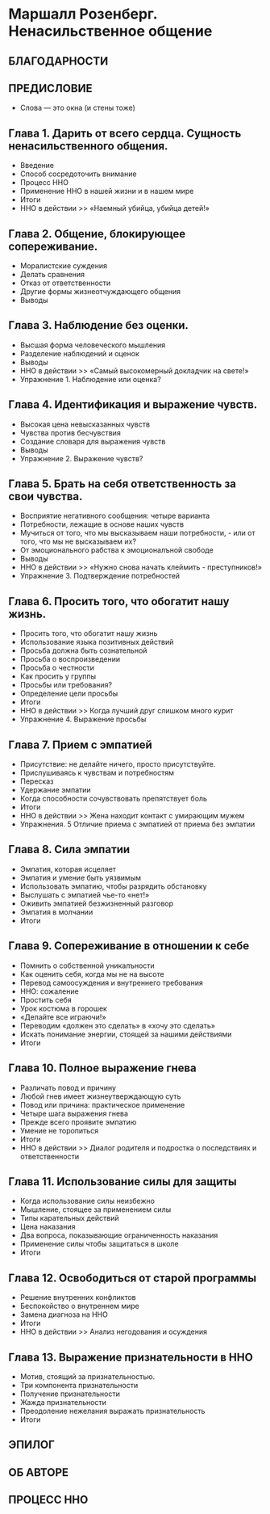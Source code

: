 # Маршалл Розенберг. Ненасильственное общение
## БЛАГОДАРНОСТИ

## ПРЕДИСЛОВИЕ
  - Слова — это окна (и стены тоже)

## Глава 1. Дарить от всего сердца. Сущность ненасильственного общения.
  - Введение
  - Способ сосредоточить внимание
  - Процесс ННО
  - Применение ННО в нашей жизни и в нашем мире
  - Итоги
  - ННО в действии >> «Наемный убийца, убийца детей!»

## Глава 2. Общение, блокирующее сопереживание.
  - Моралистские суждения
  - Делать сравнения
  - Отказ от ответственности
  - Другие формы жизнеотчуждающего общения
  - Выводы

## Глава 3. Наблюдение без оценки.
  - Высшая форма человеческого мышления
  - Разделение наблюдений и оценок
  - Выводы
  - ННО в действии >> «Самый высокомерный докладчик на свете!»
  - Упражнение 1. Наблюдение или оценка?

## Глава 4. Идентификация и выражение чувств.
  - Высокая цена невысказанных чувств
  - Чувства против бесчувствия
  - Создание словаря для выражения чувств
  - Выводы
  - Упражнение 2. Выражение чувств?

## Глава 5. Брать на себя ответственность за свои чувства.
  - Восприятие негативного сообщения: четыре варианта
  - Потребности, лежащие в основе наших чувств
  - Мучиться от того, что мы высказываем наши потребности, - или от того, что мы не высказываем их?
  - От эмоционального рабства к эмоционалъной свободе
  - Выводы
  - ННО в действии >> «Нужно снова начать клеймить - преступников!»
  - Упражнение 3. Подтверждение потребностей

## Глава 6. Просить того, что обогатит нашу жизнь.
  - Просить того, что обогатит нашу жизнь
  - Использование языка позитивных действий
  - Просьба должна быть сознательной
  - Просьба о воспроизведении
  - Просьба о честности
  - Как просить у группы
  - Просьбы или требования?
  - Определение цели просьбы
  - Итоги
  - ННО в действии >> Когда лучший друг слишком много курит
  - Упражнение 4. Выражение просьбы

## Глава 7. Прием с эмпатией
  - Присутствие: не делайте ничего, просто присутствуйте.
  - Прислушиваясь к чувствам и потребностям
  - Пересказ
  - Удержание эмпатии
  - Когда способности сочувствовать препятствует боль
  - Итоги
  - ННО в действии >> Жена находит контакт с умирающим мужем
  - Упражнения. 5 Отличие приема с эмпатией от приема без эмпатии

## Глава 8. Сила эмпатии
  - Эмпатия, которая исцеляет
  - Эмпатия и умение быть уязвимым
  - Использовать эмпатию, чтобы разрядить обстановку
  - Выслушать с эмпатией чье-то «нет!»
  - Оживить эмпатией безжизненный разговор
  - Эмпатия в молчании
  - Итоги

## Глава 9. Сопереживание в отношении к себе
  - Помнить о собственной уникалъности
  - Как оценить себя, когда мы не на высоте
  - Перевод самоосуждения и внутреннего требования
  - ННО: сожаление
  - Простить себя
  - Урок костюма в горошек
  - «Делайте все играючи!»
  - Переводим «должен это сделать» в «хочу это сделать»
  - Искать понимание энергии, стоящей за нашими действиями
  - Итоги

## Глава 10. Полное выражение гнева
  - Различать повод и причину
  - Любой гнев имеет жизнеутверждающую суть
  - Повод или причина: практическое применение
  - Четыре шага выражения гнева
  - Прежде всего проявите эмпатию
  - Умение не торопиться
  - Итоги
  - ННО в действии >> Диалог родителя и подростка о последствиях и ответственности

## Глава 11. Использование силы для защиты
  - Когда использование силы неизбежно
  - Мышление, стоящее за применением силы
  - Типы карательных действий
  - Цена наказания
  - Два вопроса, показывающие ограниченность наказания
  - Применение силы чтобы защитаться в школе
  - Итоги

## Глава 12. Освободиться от старой программы
  - Решение внутренних конфликтов
  - Беспокойство о внутреннем мире
  - Замена диагноза на ННО
  - Итоги
  - ННО в действии >> Анализ негодования и осуждения

## Глава 13. Выражение признательности в ННО
  - Мотив, стоящий за признательностью.
  - Три компонента признательности
  - Получение признательности
  - Жажда признательности
  - Преодоление нежелания выражать признательность
  - Итоги

## ЭПИЛОГ

## ОБ АВТОРЕ

## ПРОЦЕСС ННО

